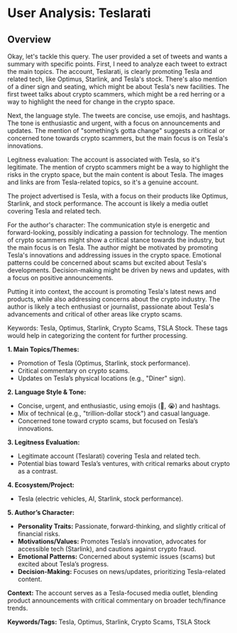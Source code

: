 # User Analysis: Teslarati

## Overview

<think>
Okay, let's tackle this query. The user provided a set of tweets and wants a summary with specific points. First, I need to analyze each tweet to extract the main topics. The account, Teslarati, is clearly promoting Tesla and related tech, like Optimus, Starlink, and Tesla's stock. There's also mention of a diner sign and seating, which might be about Tesla's new facilities. The first tweet talks about crypto scammers, which might be a red herring or a way to highlight the need for change in the crypto space.

Next, the language style. The tweets are concise, use emojis, and hashtags. The tone is enthusiastic and urgent, with a focus on announcements and updates. The mention of "something’s gotta change" suggests a critical or concerned tone towards crypto scammers, but the main focus is on Tesla's innovations.

Legitness evaluation: The account is associated with Tesla, so it's legitimate. The mention of crypto scammers might be a way to highlight the risks in the crypto space, but the main content is about Tesla. The images and links are from Tesla-related topics, so it's a genuine account.

The project advertised is Tesla, with a focus on their products like Optimus, Starlink, and stock performance. The account is likely a media outlet covering Tesla and related tech.

For the author's character: The communication style is energetic and forward-looking, possibly indicating a passion for technology. The mention of crypto scammers might show a critical stance towards the industry, but the main focus is on Tesla. The author might be motivated by promoting Tesla's innovations and addressing issues in the crypto space. Emotional patterns could be concerned about scams but excited about Tesla's developments. Decision-making might be driven by news and updates, with a focus on positive announcements.

Putting it into context, the account is promoting Tesla's latest news and products, while also addressing concerns about the crypto industry. The author is likely a tech enthusiast or journalist, passionate about Tesla's advancements and critical of other areas like crypto scams.

Keywords: Tesla, Optimus, Starlink, Crypto Scams, TSLA Stock. These tags would help in categorizing the content for further processing.
</think>

**1. Main Topics/Themes:**  
- Promotion of Tesla (Optimus, Starlink, stock performance).  
- Critical commentary on crypto scams.  
- Updates on Tesla’s physical locations (e.g., "Diner" sign).  

**2. Language Style & Tone:**  
- Concise, urgent, and enthusiastic, using emojis (🚨, 😭) and hashtags.  
- Mix of technical (e.g., "trillion-dollar stock") and casual language.  
- Concerned tone toward crypto scams, but focused on Tesla’s innovations.  

**3. Legitness Evaluation:**  
- Legitimate account (Teslarati) covering Tesla and related tech.  
- Potential bias toward Tesla’s ventures, with critical remarks about crypto as a contrast.  

**4. Ecosystem/Project:**  
- Tesla (electric vehicles, AI, Starlink, stock performance).  

**5. Author’s Character:**  
- **Personality Traits:** Passionate, forward-thinking, and slightly critical of financial risks.  
- **Motivations/Values:** Promotes Tesla’s innovation, advocates for accessible tech (Starlink), and cautions against crypto fraud.  
- **Emotional Patterns:** Concerned about systemic issues (scams) but excited about Tesla’s progress.  
- **Decision-Making:** Focuses on news/updates, prioritizing Tesla-related content.  

**Context:** The account serves as a Tesla-focused media outlet, blending product announcements with critical commentary on broader tech/finance trends.  

**Keywords/Tags:** Tesla, Optimus, Starlink, Crypto Scams, TSLA Stock